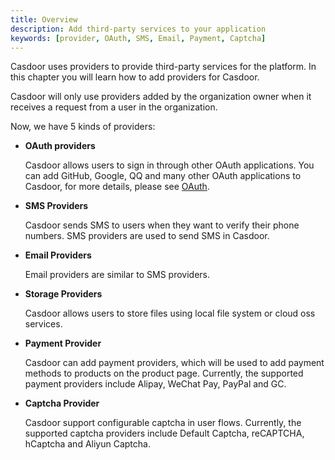 ```yaml
---
title: Overview
description: Add third-party services to your application
keywords: [provider, OAuth, SMS, Email, Payment, Captcha]
---
```


Casdoor uses providers to provide third-party services for the platform. In this chapter you will learn how to add providers for Casdoor.

Casdoor will only use providers added by the organization owner when it receives a request from a user in the organization.

Now, we have 5 kinds of providers:

- **OAuth providers**

  Casdoor allows users to sign in through other OAuth applications. You can add GitHub, Google, QQ and many other OAuth applications to Casdoor, for more details, please see [OAuth](/docs/provider/oauth/overview).
- **SMS Providers**

  Casdoor sends SMS to users when they want to verify their phone numbers. SMS providers are used to send SMS in Casdoor.
- **Email Providers**

  Email providers are similar to SMS providers.
- **Storage Providers**

  Casdoor allows users to store files using local file system or cloud oss services.
- **Payment Provider**

  Casdoor can add payment providers, which will be used to add payment methods to products on the product page.
  Currently, the supported payment providers include Alipay, WeChat Pay, PayPal and GC.
- **Captcha Provider**

  Casdoor support configurable captcha in user flows. Currently, the supported captcha providers include Default Captcha, reCAPTCHA, hCaptcha and Aliyun Captcha.

